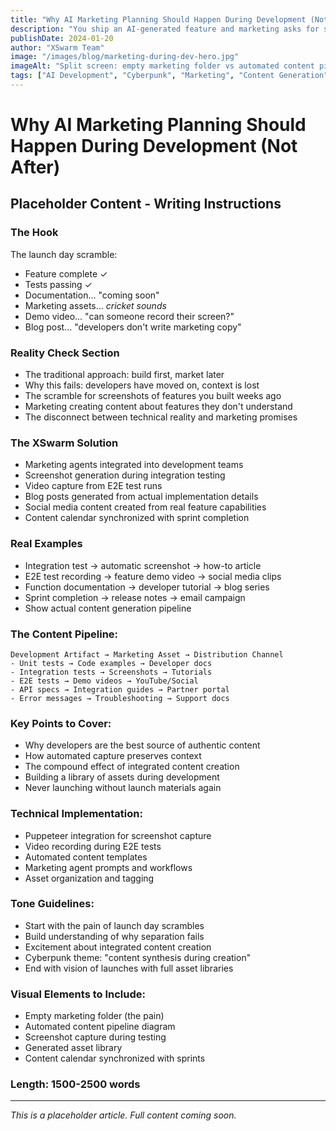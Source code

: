 ```yaml
---
title: "Why AI Marketing Planning Should Happen During Development (Not After)"
description: "You ship an AI-generated feature and marketing asks for screenshots, demo videos, and blog posts. You have a working API and a terminal full of green text. XSwarm generates marketing assets during development, not after."
publishDate: 2024-01-20
author: "XSwarm Team"
image: "/images/blog/marketing-during-dev-hero.jpg"
imageAlt: "Split screen: empty marketing folder vs automated content pipeline generating assets"
tags: ["AI Development", "Cyberpunk", "Marketing", "Content Generation", "Automation"]
---
```


# Why AI Marketing Planning Should Happen During Development (Not After)

## Placeholder Content - Writing Instructions

### The Hook
The launch day scramble:
- Feature complete ✓
- Tests passing ✓
- Documentation... "coming soon"
- Marketing assets... *cricket sounds*
- Demo video... "can someone record their screen?"
- Blog post... "developers don't write marketing copy"

### Reality Check Section
- The traditional approach: build first, market later
- Why this fails: developers have moved on, context is lost
- The scramble for screenshots of features you built weeks ago
- Marketing creating content about features they don't understand
- The disconnect between technical reality and marketing promises

### The XSwarm Solution
- Marketing agents integrated into development teams
- Screenshot generation during integration testing
- Video capture from E2E test runs
- Blog posts generated from actual implementation details
- Social media content created from real feature capabilities
- Content calendar synchronized with sprint completion

### Real Examples
- Integration test → automatic screenshot → how-to article
- E2E test recording → feature demo video → social media clips
- Function documentation → developer tutorial → blog series
- Sprint completion → release notes → email campaign
- Show actual content generation pipeline

### The Content Pipeline:
```
Development Artifact → Marketing Asset → Distribution Channel
- Unit tests → Code examples → Developer docs
- Integration tests → Screenshots → Tutorials
- E2E tests → Demo videos → YouTube/Social
- API specs → Integration guides → Partner portal
- Error messages → Troubleshooting → Support docs
```

### Key Points to Cover:
- Why developers are the best source of authentic content
- How automated capture preserves context
- The compound effect of integrated content creation
- Building a library of assets during development
- Never launching without launch materials again

### Technical Implementation:
- Puppeteer integration for screenshot capture
- Video recording during E2E tests
- Automated content templates
- Marketing agent prompts and workflows
- Asset organization and tagging

### Tone Guidelines:
- Start with the pain of launch day scrambles
- Build understanding of why separation fails
- Excitement about integrated content creation
- Cyberpunk theme: "content synthesis during creation"
- End with vision of launches with full asset libraries

### Visual Elements to Include:
- Empty marketing folder (the pain)
- Automated content pipeline diagram
- Screenshot capture during testing
- Generated asset library
- Content calendar synchronized with sprints

### Length: 1500-2500 words

---

*This is a placeholder article. Full content coming soon.*